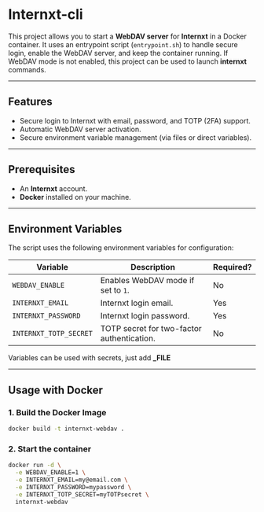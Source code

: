# Internxt-cli

This project allows you to start a **WebDAV server** for **Internxt** in a Docker container. It uses an entrypoint script (`entrypoint.sh`) to handle secure login, enable the WebDAV server, and keep the container running.
If WebDAV mode is not enabled, this project can be used to launch **internxt** commands. 

---

## **Features**
- Secure login to Internxt with email, password, and TOTP (2FA) support.
- Automatic WebDAV server activation.
- Secure environment variable management (via files or direct variables).

---

## **Prerequisites**
- An **Internxt** account.
- **Docker** installed on your machine.

---

## **Environment Variables**
The script uses the following environment variables for configuration:

| Variable                     | Description                                                                 | Required? |
|------------------------------|-----------------------------------------------------------------------------|-----------|
| `WEBDAV_ENABLE`              | Enables WebDAV mode if set to `1`.                                          | No       |
| `INTERNXT_EMAIL`             | Internxt login email.                                                       | Yes       |
| `INTERNXT_PASSWORD`          | Internxt login password.                                                    | Yes       |
| `INTERNXT_TOTP_SECRET`       | TOTP secret for two-factor authentication.                                  | No        |

Variables can be used with secrets, just add **_FILE**

---

## **Usage with Docker**

### **1. Build the Docker Image**
```bash
docker build -t internxt-webdav .
```

### **2. Start the container**
```bash
docker run -d \
  -e WEBDAV_ENABLE=1 \
  -e INTERNXT_EMAIL=my@email.com \
  -e INTERNXT_PASSWORD=mypassword \
  -e INTERNXT_TOTP_SECRET=myTOTPsecret \
  internxt-webdav
```
